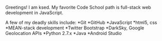 Greetings! I am ksed. My favorite Code School path is full-stack web development in JavaScript.

A few of my deadly skills include:
*Git
*GitHub
*JavaScript
*html5, css
*MEAN-stack development
*Twitter Bootstrap
*DarkSky, Google Geolocation APIs
*Python 2.7.x
*Java
*Android Studio
